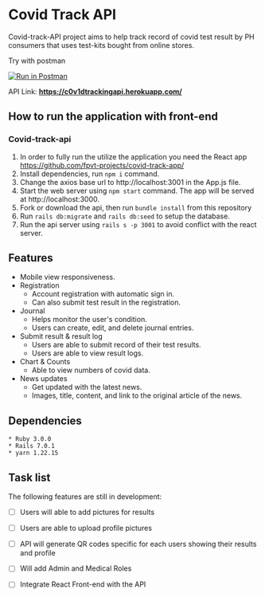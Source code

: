 # Covid Track API

Covid-track-API project aims to help track record of covid test result by PH consumers that uses test-kits bought from online stores.

Try with postman

[![Run in Postman](https://run.pstmn.io/button.svg)](https://app.getpostman.com/run-collection/a6dd53dd8ffb20f44e0b)

API Link: **https://c0v1dtrackingapi.herokuapp.com/**

## How to run the application with front-end
### Covid-track-api
1. In order to fully run the utilize the application you need the React app https://github.com/fpvt-projects/covid-track-app/
2. Install dependencies, run `npm i` command.
3. Change the axios base url to http://localhost:3001 in the App.js file.
4. Start the web server using `npm start` command. The app will be served at http://localhost:3000.
5. Fork or download the api, then run `bundle install` from this repository
6. Run `rails db:migrate` and `rails db:seed` to setup the database.
7. Run the api server using `rails s -p 3001` to avoid conflict with the react server.


## Features
- Mobile view responsiveness.
- Registration
  - Account registration with automatic sign in.
  - Can also submit test result in the registration.
- Journal
  - Helps monitor the user's condition.
  - Users can create, edit, and delete journal entries.
- Submit result & result log
  - Users are able to submit record of their test results.
  - Users are able to view result logs.
- Chart & Counts
  - Able to view numbers of covid data.
- News updates
  - Get updated with the latest news.
  - Images, title, content, and link to the original article of the news.

## Dependencies
```
* Ruby 3.0.0
* Rails 7.0.1
* yarn 1.22.15
```

## Task list
The following features are still in development:
- [ ] Users will able to add pictures for results
- [ ] Users are able to upload profile pictures
- [ ] API will generate QR codes specific for each users showing their results and profile
- [ ] Will add Admin and Medical Roles
- [ ] Integrate React Front-end with the API



